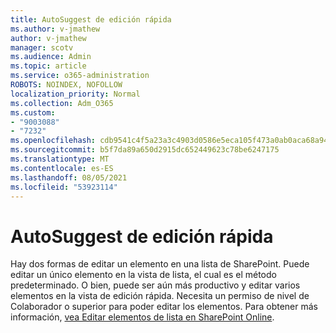 ```yaml
---
title: AutoSuggest de edición rápida
ms.author: v-jmathew
author: v-jmathew
manager: scotv
ms.audience: Admin
ms.topic: article
ms.service: o365-administration
ROBOTS: NOINDEX, NOFOLLOW
localization_priority: Normal
ms.collection: Adm_O365
ms.custom:
- "9003088"
- "7232"
ms.openlocfilehash: cdb9541c4f5a23a3c4903d0586e5eca105f473a0ab0aca68a948fdcac2363edd
ms.sourcegitcommit: b5f7da89a650d2915dc652449623c78be6247175
ms.translationtype: MT
ms.contentlocale: es-ES
ms.lasthandoff: 08/05/2021
ms.locfileid: "53923114"
---
```

# <a name="quick-edit-autosuggest"></a>AutoSuggest de edición rápida

Hay dos formas de editar un elemento en una lista de SharePoint. Puede editar un único elemento en la vista de lista, el cual es el método predeterminado. O bien, puede ser aún más productivo y editar varios elementos en la vista de edición rápida. Necesita un permiso de nivel de Colaborador o superior para poder editar los elementos. Para obtener más información, [vea Editar elementos de lista en SharePoint Online](https://support.microsoft.com/office/dac1a1c3-a80b-4082-ba57-715cf613d0f7).
